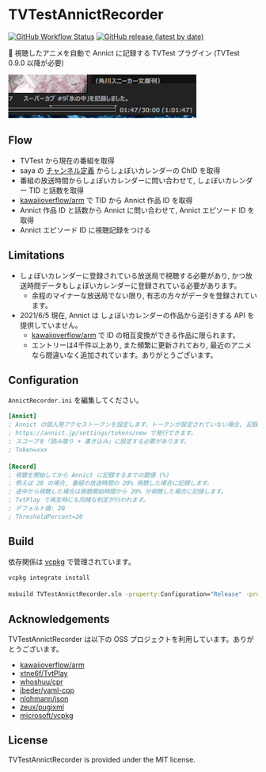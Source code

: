 # TVTestAnnictRecorder

[![GitHub Workflow Status](https://img.shields.io/github/workflow/status/SlashNephy/TVTestAnnictRecorder/latest?style=flat-square)](https://github.com/SlashNephy/TVTestAnnictRecorder/actions)
[![GitHub release (latest by date)](https://img.shields.io/github/v/release/SlashNephy/TVTestAnnictRecorder?style=flat-square)](https://github.com/SlashNephy/TVTestAnnictRecorder/releases)

📝 視聴したアニメを自動で Annict に記録する TVTest プラグイン (TVTest 0.9.0 以降が必要)

[![statusbar.png](https://raw.githubusercontent.com/SlashNephy/TVTestAnnictRecorder/master/docs/statusbar.png)](https://github.com/SlashNephy/TVTestAnnictRecorder)

## Flow

- TVTest から現在の番組を取得
- saya の [チャンネル定義](https://github.com/SlashNephy/saya/blob/dev/docs/definitions.yml) からしょぼいカレンダーの ChID を取得
- 番組の放送時間からしょぼいカレンダーに問い合わせて, しょぼいカレンダー TID と話数を取得
- [kawaiioverflow/arm](https://github.com/kawaiioverflow/arm) で TID から Annict 作品 ID を取得
- Annict 作品 ID と話数から Annict に問い合わせて, Annict エピソード ID を取得
- Annict エピソード ID に視聴記録をつける

## Limitations

- しょぼいカレンダーに登録されている放送局で視聴する必要があり, かつ放送時間データもしょぼいカレンダーに登録されている必要があります。
  - 余程のマイナーな放送局でない限り, 有志の方々がデータを登録されています。
- 2021/6/5 現在, Annict は しょぼいカレンダーの作品から逆引きする API を提供していません。
  - [kawaiioverflow/arm](https://github.com/kawaiioverflow/arm) で ID の相互変換ができる作品に限られます。
  - エントリーは4千件以上あり, また頻繁に更新されており, 最近のアニメなら間違いなく追加されています。ありがとうございます。

## Configuration

`AnnictRecorder.ini` を編集してください。

```ini
[Annict]
; Annict の個人用アクセストークンを設定します。トークンが設定されていない場合, 記録は行いません。
; https://annict.jp/settings/tokens/new で発行できます。
; スコープを「読み取り + 書き込み」に設定する必要があります。
; Token=xxx

[Record]
; 視聴を開始してから Annict に記録するまでの閾値 (%)
; 例えば 20 の場合, 番組の放送時間の 20% 視聴した場合に記録します。
; 途中から視聴した場合は視聴開始時間から 20% 分視聴した場合に記録します。
; TvtPlay で再生時にも同様な判定が行われます。
; デフォルト値: 20
; ThresholdPercent=20
```

## Build

依存関係は [vcpkg](https://github.com/microsoft/vcpkg) で管理されています。

```bat
vcpkg integrate install

msbuild TVTestAnnictRecorder.sln -property:Configuration="Release" -property:Platform="x64" -m
```

## Acknowledgements

TVTestAnnictRecorder は以下の OSS プロジェクトを利用しています。ありがとうございます。

- [kawaiioverflow/arm](https://github.com/kawaiioverflow/arm)
- [xtne6f/TvtPlay](https://github.com/xtne6f/TvtPlay)
- [whoshuu/cpr](https://github.com/whoshuu/cpr)
- [jbeder/yaml-cpp](https://github.com/jbeder/yaml-cpp)
- [nlohmann/json](https://github.com/nlohmann/json)
- [zeux/pugixml](https://github.com/zeux/pugixml)
- [microsoft/vcpkg](https://github.com/microsoft/vcpkg)

## License

TVTestAnnictRecorder is provided under the MIT license.
